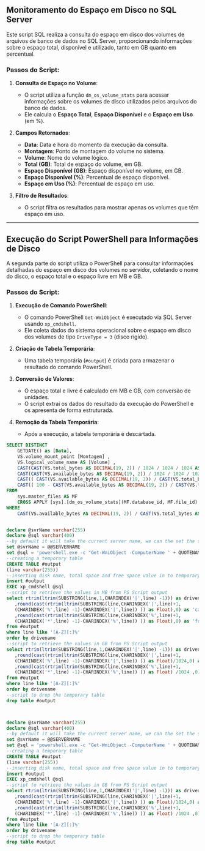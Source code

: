 ## Monitoramento do Espaço em Disco no SQL Server

Este script SQL realiza a consulta do espaço em disco dos volumes de arquivos de banco de dados no SQL Server, proporcionando informações sobre o espaço total, disponível e utilizado, tanto em GB quanto em percentual.

### Passos do Script:
1. **Consulta de Espaço no Volume**:
    - O script utiliza a função `dm_os_volume_stats` para acessar informações sobre os volumes de disco utilizados pelos arquivos do banco de dados.
    - Ele calcula o **Espaço Total**, **Espaço Disponível** e o **Espaço em Uso** (em %).

2. **Campos Retornados**:
    - **Data**: Data e hora do momento da execução da consulta.
    - **Montagem**: Ponto de montagem do volume no sistema.
    - **Volume**: Nome do volume lógico.
    - **Total (GB)**: Total de espaço do volume, em GB.
    - **Espaço Disponível (GB)**: Espaço disponível no volume, em GB.
    - **Espaço Disponível (%)**: Percentual de espaço disponível.
    - **Espaço em Uso (%)**: Percentual de espaço em uso.

3. **Filtro de Resultados**:
    - O script filtra os resultados para mostrar apenas os volumes que têm espaço em uso.

---

## Execução do Script PowerShell para Informações de Disco

A segunda parte do script utiliza o PowerShell para consultar informações detalhadas do espaço em disco dos volumes no servidor, coletando o nome do disco, o espaço total e o espaço livre em MB e GB.

### Passos do Script:
1. **Execução de Comando PowerShell**:
    - O comando PowerShell `Get-WmiObject` é executado via SQL Server usando `xp_cmdshell`.
    - Ele coleta dados do sistema operacional sobre o espaço em disco dos volumes de tipo `DriveType = 3` (disco rígido).

2. **Criação de Tabela Temporária**:
    - Uma tabela temporária (`#output`) é criada para armazenar o resultado do comando PowerShell.

3. **Conversão de Valores**:
    - O espaço total e livre é calculado em MB e GB, com conversão de unidades.
    - O script extrai os dados do resultado da execução do PowerShell e os apresenta de forma estruturada.

4. **Remoção da Tabela Temporária**:
    - Após a execução, a tabela temporária é descartada.
	
```SQL
SELECT DISTINCT
    GETDATE() as [Data],
    VS.volume_mount_point [Montagem] ,
    VS.logical_volume_name AS [Volume] ,
    CAST(CAST(VS.total_bytes AS DECIMAL(19, 2)) / 1024 / 1024 / 1024 AS DECIMAL(10, 2)) AS [Total (GB)] ,
    CAST(CAST(VS.available_bytes AS DECIMAL(19, 2)) / 1024 / 1024 / 1024 AS DECIMAL(10, 2)) AS [Espaço Disponível (GB)] ,
    CAST(( CAST(VS.available_bytes AS DECIMAL(19, 2)) / CAST(VS.total_bytes AS DECIMAL(19, 2)) * 100 ) AS DECIMAL(10, 2)) AS [Espaço Disponível ( % )] ,
    CAST(( 100 - CAST(VS.available_bytes AS DECIMAL(19, 2)) / CAST(VS.total_bytes AS DECIMAL(19, 2)) * 100 ) AS DECIMAL(10, 2)) AS [Espaço em uso ( % )]
FROM
    sys.master_files AS MF
    CROSS APPLY [sys].[dm_os_volume_stats](MF.database_id, MF.file_id) AS VS
WHERE
    CAST(VS.available_bytes AS DECIMAL(19, 2)) / CAST(VS.total_bytes AS DECIMAL(19, 2)) * 100 < 100;


declare @svrName varchar(255)
declare @sql varchar(400)
--by default it will take the current server name, we can the set the server name as well
set @svrName = @@SERVERNAME
set @sql = 'powershell.exe -c "Get-WmiObject -ComputerName ' + QUOTENAME(@svrName,'''') + ' -Class Win32_Volume -Filter ''DriveType = 3'' | select name,capacity,freespace | foreach{$_.name+''|''+$_.capacity/1048576+''%''+$_.freespace/1048576+''*''}"'
--creating a temporary table
CREATE TABLE #output
(line varchar(255))
--inserting disk name, total space and free space value in to temporary table
insert #output
EXEC xp_cmdshell @sql
--script to retrieve the values in MB from PS Script output
select rtrim(ltrim(SUBSTRING(line,1,CHARINDEX('|',line) -1))) as drivename
   ,round(cast(rtrim(ltrim(SUBSTRING(line,CHARINDEX('|',line)+1,
   (CHARINDEX('%',line) -1)-CHARINDEX('|',line)) )) as Float),0) as 'capacity(MB)'
   ,round(cast(rtrim(ltrim(SUBSTRING(line,CHARINDEX('%',line)+1,
   (CHARINDEX('*',line) -1)-CHARINDEX('%',line)) )) as Float),0) as 'freespace(MB)'
from #output
where line like '[A-Z][:]%'
order by drivename
--script to retrieve the values in GB from PS Script output
select rtrim(ltrim(SUBSTRING(line,1,CHARINDEX('|',line) -1))) as drivename
   ,round(cast(rtrim(ltrim(SUBSTRING(line,CHARINDEX('|',line)+1,
   (CHARINDEX('%',line) -1)-CHARINDEX('|',line)) )) as Float)/1024,0) as 'capacity(GB)'
   ,round(cast(rtrim(ltrim(SUBSTRING(line,CHARINDEX('%',line)+1,
   (CHARINDEX('*',line) -1)-CHARINDEX('%',line)) )) as Float) /1024 ,0)as 'freespace(GB)'
from #output
where line like '[A-Z][:]%'
order by drivename
--script to drop the temporary table
drop table #output



declare @svrName varchar(255)
declare @sql varchar(400)
--by default it will take the current server name, we can the set the server name as well
set @svrName = @@SERVERNAME
set @sql = 'powershell.exe -c "Get-WmiObject -ComputerName ' + QUOTENAME(@svrName,'''') + ' -Class Win32_Volume -Filter ''DriveType = 3'' | select name,capacity,freespace | foreach{$_.name+''|''+$_.capacity/1048576+''%''+$_.freespace/1048576+''*''}"'
--creating a temporary table
CREATE TABLE #output
(line varchar(255))
--inserting disk name, total space and free space value in to temporary table
insert #output
EXEC xp_cmdshell @sql
--script to retrieve the values in GB from PS Script output
select rtrim(ltrim(SUBSTRING(line,1,CHARINDEX('|',line) -1))) as drivename
   ,round(cast(rtrim(ltrim(SUBSTRING(line,CHARINDEX('|',line)+1,
   (CHARINDEX('%',line) -1)-CHARINDEX('|',line)) )) as Float)/1024,0) as 'capacity(GB)'
   ,round(cast(rtrim(ltrim(SUBSTRING(line,CHARINDEX('%',line)+1,
   (CHARINDEX('*',line) -1)-CHARINDEX('%',line)) )) as Float) /1024 ,0)as 'freespace(GB)'
from #output
where line like '[A-Z][:]%'
order by drivename
--script to drop the temporary table
drop table #output
```